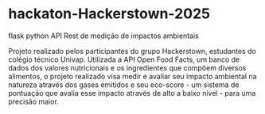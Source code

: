 # hackaton-Hackerstown-2025
flask python API Rest de medição de impactos ambientais

Projeto realizado pelos participantes do grupo Hackerstown, estudantes do colégio técnico Univap. Utilizada a API Open Food Facts, um banco de dados dos valores nutricionais e os ingredientes que compõem diversos alimentos, o projeto realizado visa medir e avaliar seu impacto ambiental na natureza através dos gases emitidos e seu eco-score - um sistema de pontuação que avalia esse impacto através de alto a baixo nível - para uma precisão maior. 
